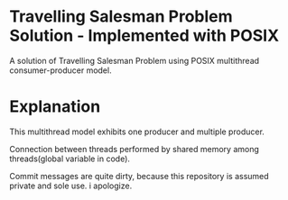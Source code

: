 # Travelling Salesman Problem Solution - Implemented with POSIX
A solution of Travelling Salesman Problem using POSIX multithread consumer-producer model.

# Explanation
This multithread model exhibits one producer and multiple producer.

Connection between threads performed by shared memory among threads(global variable in code).

Commit messages are quite dirty, because this repository is assumed private and sole use. i apologize.